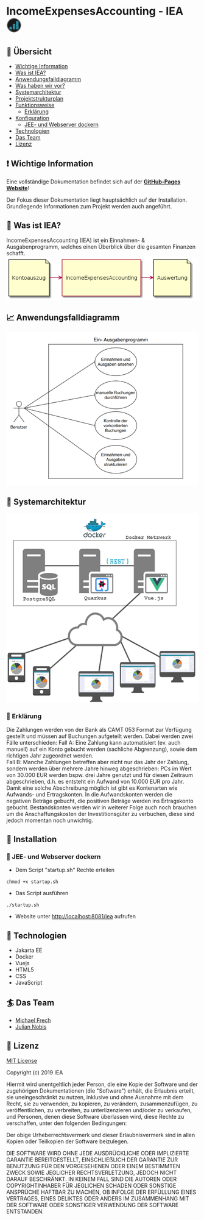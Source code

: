 # IncomeExpensesAccounting - IEA <img src="images/Logo.png" width="40" height="40">

## :bookmark_tabs: Übersicht
- [Wichtige Information](#exclamation-wichtige-information)
- [Was ist IEA?](#money_with_wings-was-ist-iea)
- [Anwendungsfalldiagramm](#chart_with_upwards_trend-anwendungsfalldiagramm)
- [Was haben wir vor?](#crystal_ball-was-haben-wir-vor)
- [Systemarchitektur](#statue_of_liberty-systemarchitektur)
- [Projektstrukturplan](#scroll-projektstrukturplan)
- [Funktionsweise](#currency_exchange-funktionsweise)
  - [Erklärung](#newspaper-erklärung)
- [Konfiguration](#wrench-konfiguration)
  - [JEE- und Webserver dockern](#floppy_disk-jee--und-webserver-dockern)
- [Technologien](#microscope-technologien)
- [Das Team](#surfer-das-team)
- [Lizenz](#closed_lock_with_key-lizenz)

## :exclamation: Wichtige Information
Eine vollständige Dokumentation befindet sich auf der [**GitHub-Pages Website**](https://michifrech.github.io/IncomeExpensesAccounting/)!

Der Fokus dieser Dokumentation liegt hauptsächlich auf der Installation. Grundlegende Informationen zum Projekt werden auch angeführt.

## :money_with_wings: Was ist IEA?
IncomeExpensesAccounting (IEA) ist ein Einnahmen- & Ausgabenprogramm, welches einen Überblick über die gesamten Finanzen schafft.
![alt text](images/ueberblick.png)

## :chart_with_upwards_trend: Anwendungsfalldiagramm
![alt text](images/IEA_use_case_diagram.png)

## :statue_of_liberty: Systemarchitektur
![alt text](images/systemarchitektur.png)

### :newspaper: Erklärung
Die Zahlungen werden von der Bank als CAMT 053 Format zur Verfügung gestellt und müssen auf Buchungen aufgeteilt werden. Dabei werden zwei Fälle unterschieden: 
Fall A: Eine Zahlung kann automatisiert (ev. auch manuell) auf ein Konto gebucht werden (sachliche Abgrenzung), sowie dem richtigen Jahr zugeordnet werden.  
Fall B: Manche Zahlungen betreffen aber nicht nur das Jahr der Zahlung, sondern werden über mehrere Jahre hinweg abgeschrieben: PCs im Wert von 30.000 EUR werden bspw. drei Jahre genutzt und für diesen Zeitraum abgeschrieben, d.h. es entsteht ein Aufwand von 10.000 EUR pro Jahr. 
Damit eine solche Abschreibung möglich ist gibt es Kontenarten wie Aufwands- und Ertragskonten. In die Aufwandskonten werden die negativen Beträge gebucht, die positiven Beträge werden ins Ertragskonto gebucht.
Bestandskonten werden wir in weiterer Folge auch noch brauchen um die Anschaffungskosten der Investitionsgüter zu verbuchen, diese sind jedoch momentan noch unwichtig.

## :wrench: Installation

### :floppy_disk: JEE- und Webserver dockern
- Dem Script "startup.sh" Rechte erteilen
```
chmod +x startup.sh
```
- Das Script ausführen
```
./startup.sh
```
- Website unter [http://localhost:8081/iea](http://localhost:8081/iea) aufrufen


## :microscope: Technologien
- Jakarta EE
- Docker
- Vuejs
- HTML5
- CSS
- JavaScript

## :surfer: Das Team
- [Michael Frech](https://github.com/michifrech)
- [Julian Nobis](https://github.com/juliannobis)

## :closed_lock_with_key: Lizenz

[MIT License](LICENSE)

Copyright (c) 2019 IEA

Hiermit wird unentgeltlich jeder Person, die eine Kopie der Software und der zugehörigen Dokumentationen (die "Software") erhält, die Erlaubnis erteilt, sie uneingeschränkt zu nutzen, inklusive und ohne Ausnahme mit dem Recht, sie zu verwenden, zu kopieren, zu verändern, zusammenzufügen, zu veröffentlichen, zu verbreiten, zu unterlizenzieren und/oder zu verkaufen, und Personen, denen diese Software überlassen wird, diese Rechte zu verschaffen, unter den folgenden Bedingungen:

Der obige Urheberrechtsvermerk und dieser Erlaubnisvermerk sind in allen Kopien oder Teilkopien der Software beizulegen.

DIE SOFTWARE WIRD OHNE JEDE AUSDRÜCKLICHE ODER IMPLIZIERTE GARANTIE BEREITGESTELLT, EINSCHLIEẞLICH DER GARANTIE ZUR BENUTZUNG FÜR DEN VORGESEHENEN ODER EINEM BESTIMMTEN ZWECK SOWIE JEGLICHER RECHTSVERLETZUNG, JEDOCH NICHT DARAUF BESCHRÄNKT. IN KEINEM FALL SIND DIE AUTOREN ODER COPYRIGHTINHABER FÜR JEGLICHEN SCHADEN ODER SONSTIGE ANSPRÜCHE HAFTBAR ZU MACHEN, OB INFOLGE DER ERFÜLLUNG EINES VERTRAGES, EINES DELIKTES ODER ANDERS IM ZUSAMMENHANG MIT DER SOFTWARE ODER SONSTIGER VERWENDUNG DER SOFTWARE ENTSTANDEN.
